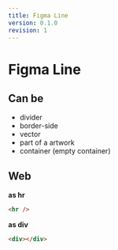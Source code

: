 ```yaml
---
title: Figma Line
version: 0.1.0
revision: 1
---
```


# Figma Line

## Can be

- divider
- border-side
- vector
- part of a artwork
- container (empty container)

## Web

**as hr**

```html
<hr />
```

**as div**

```html
<div></div>
```
